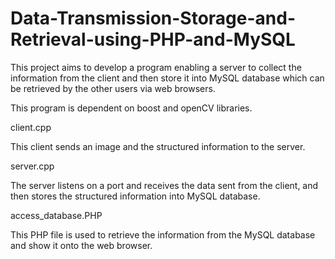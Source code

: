 # Data-Transmission-Storage-and-Retrieval-using-PHP-and-MySQL
This project aims to develop a program enabling a server to collect the information from the client and then store it into MySQL database which can be retrieved by the other users via web browsers.

This program is dependent on boost and openCV libraries.

client.cpp

This client sends an image and the structured information to the server.

server.cpp

The server listens on a port and receives the data sent from the client, and then stores the structured information into MySQL database.

access_database.PHP

This PHP file is used to retrieve the information from the MySQL database and show it onto the web browser.



